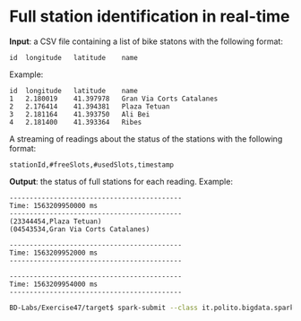 # Full station identification in real-time

**Input**: a CSV file containing a list of bike statons with the following format:

    id  longitude   latitude    name

Example:

    id	longitude	latitude	name
    1	2.180019	41.397978	Gran Via Corts Catalanes
    2	2.176414	41.394381	Plaza Tetuan
    3	2.181164	41.393750	Ali Bei
    4	2.181400	41.393364	Ribes

A streaming of readings about the status of the stations with the following format:

    stationId,#freeSlots,#usedSlots,timestamp

**Output**: the status of full stations for each reading. Example:

    -------------------------------------------
    Time: 1563209950000 ms
    -------------------------------------------
    (23344454,Plaza Tetuan)
    (04543534,Gran Via Corts Catalanes)

    -------------------------------------------
    Time: 1563209952000 ms
    -------------------------------------------

    -------------------------------------------
    Time: 1563209954000 ms
    -------------------------------------------

```sh
BD-Labs/Exercise47/target$ spark-submit --class it.polito.bigdata.spark.SparkDriver --deploy-mode client --master local[10] Exercise47-1.jar ./in/stations.csv out
```
